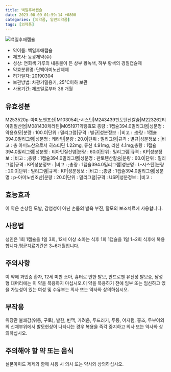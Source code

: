```yaml
---
title: 백일후애캡슐
date: 2023-08-09 01:59:14 +0800
categories: [의약품, 일반의약품]
tags: [의약품]
---
```

![백일후애캡슐](https://nedrug.mfds.go.kr/pbp/cmn/itemImageDownload/1Ml1y5tPwef)

- 약이름: 백일후애캡슐
- 제조사: 동광제약(주)
- 성상: 연회색 가루의 내용물이 든 상부 황녹색, 하부 황색의 경질캡슐제
- 약효분류명: 단백아미노산제제
- 허가일자: 20190304
- 보관방법: 차광기밀용기, 25℃이하 보관
- 사용기간: 제조일로부터 36 개월
## 유효성분
M253520p-아미노벤조산|M103054L-시스틴|M243439판토텐산칼슘|M223262티아민질산염|M081430케라틴|M051971약용효모
총량 : 1캡슐394.0밀리그램|성분명 : 약용효모|분량 : 100.0|단위 : 밀리그램|규격 : 별규|성분정보 : |비고 : ;총량 : 1캡슐394.0밀리그램|성분명 : 케라틴|분량 : 20.0|단위 : 밀리그램|규격 : 별규|성분정보 : |비고 : 총 아미노산으로서 히스티딘 1.22mg, 류신 4.91mg, 리신 4.1mg;총량 : 1캡슐394.0밀리그램|성분명 : 티아민질산염|분량 : 60.0|단위 : 밀리그램|규격 : KP|성분정보 : |비고 : ;총량 : 1캡슐394.0밀리그램|성분명 : 판토텐산칼슘|분량 : 60.0|단위 : 밀리그램|규격 : KP|성분정보 : |비고 : ;총량 : 1캡슐394.0밀리그램|성분명 : L-시스틴|분량 : 20.0|단위 : 밀리그램|규격 : KP|성분정보 : |비고 : ;총량 : 1캡슐394.0밀리그램|성분명 : p-아미노벤조산|분량 : 20.0|단위 : 밀리그램|규격 : USP|성분정보 : |비고 :
## 효능효과
이 약은 손상된 모발, 감염성이 아닌 손톱의 발육 부진, 탈모의 보조치료에 사용합니다.
## 사용법
성인은 1회 1캡슐을 1일 3회, 12세 이상 소아는 식후 1회 1캡슐을 1일 1~2회 식후에 복용합니다.평균치료기간은 3~6개월입니다.
## 주의사항
이 약에 과민증 환자, 12세 미만 소아, 흉터로 인한 탈모, 안드로젠 유전성 탈모증, 남성형 대머리에는 이 약을 복용하지 마십시오.이 약을 복용하기 전에 임부 또는 임신하고 있을 가능성이 있는 여성 및 수유부는 의사 또는 약사와 상의하십시오.
## 부작용
위장관 불쾌감(위통, 구토), 발한, 빈맥, 가려움, 두드러기, 두통, 어지럼, 홍조, 두부이외의 신체부위에서 발모현상이 나타나는 경우 복용을 즉각 중지하고 의사 또는 약사와 상의하십시오.
## 주의해야 할 약 또는 음식
설폰아미드 제제와 함께 사용 시 의사 또는 약사와 상의하십시오.
